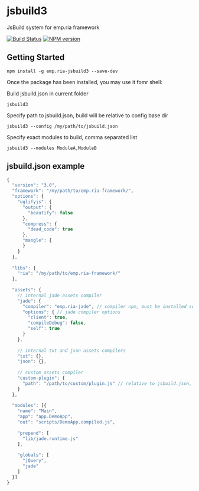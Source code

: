 # jsbuild3

JsBuild system for emp.ria framework

[![Build Status](https://travis-ci.org/viatsyshyn/jsbuild3.png)](https://travis-ci.org/viatsyshyn/jsbuild3)
[![NPM version](https://img.shields.io/npm/v/emp.ria-jsbuild3.svg?style=flat)](https://www.npmjs.com/package/emp.ria-jsbuild3)

## Getting Started


```shell
npm install -g emp.ria-jsbuild3 --save-dev
```

Once the package has been installed, you may use it fomr shell:

Build jsbuild.json in current folder

```shell
jsbuild3
```

Specify path to jsbuild.json, build will be relative to config base dir

```shell
jsbuild3 --config /my/path/to/jsbuild.json
```

Specify exact modules to build, comma separated list

```shell
jsbuild3 --modules ModuleA,ModuleB
```

## jsbuild.json example

```js
{
  "version": "3.0",
  "framework": "/my/path/to/emp.ria-framework/",
  "options": {
    "uglifyjs": {
      "output": {
        "beautify": false
      },
      "compress": {
        "dead_code": true
      },
      "mangle": {
      }
    }
  },
  
  "libs": {
    "ria": "/my/path/to/emp.ria-framework/"
  },
  
  "assets": {
    // internal jade assets compiler
    "jade": { 
      "compiler": "emp.ria-jade", // compiler npm, must be installed seperatly
      "options": { // jade compiler options
        "client": true,
        "compileDebug": false,
        "self": true
      }
    },
      
    // internal txt and json assets compilers
    "txt": {}, 
    "json": {},
      
    // custom assets compiler
    "custom-plugin": {
      "path": "/path/to/custom/plugin.js" // relative to jsbuild.json, please use lib/assets/jade.js as an example
    }
  },
  
  "modules": [{
    "name": "Main",
    "app": "app.DemoApp",
    "out": "scripts/DemoApp.compiled.js",
    
    "prepend": [
      "lib/jade.runtime.js"
    ],
    
    "globals": [
      "jQuery",
      "jade"
    ] 
  }]
}
```

